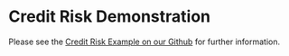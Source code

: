 # Credit Risk Demonstration

Please see the [Credit Risk Example on our Github](https://github.com/IzODA/examples/blob/master/python/Credit-Risk-Assessment-via-ODL.ipynb) for further information.